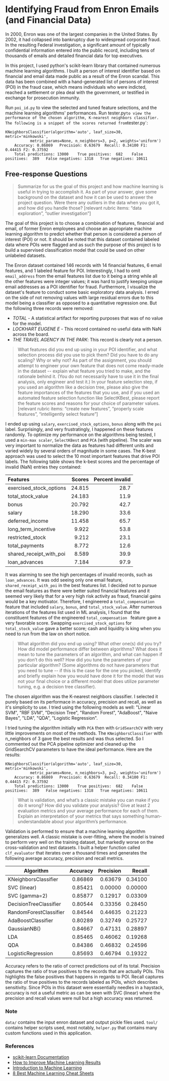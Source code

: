 # Identifying Fraud from Enron Emails (and Financial Data)

In 2000, Enron was one of the largest companies in the United States. By 2002, it had collapsed into bankruptcy due to widespread corporate fraud. In the resulting Federal investigation, a significant amount of typically confidential information entered into the public record, including tens of thousands of emails and detailed financial data for top executives. 

In this project, I used python's scikit-learn library that contained numerous machine learning algorithms. I built a person of interest identifier based on financial and email data made public as a result of the Enron scandal. This data has been combined with a hand-generated list of persons of interest (POI) in the fraud case, which means individuals who were indicted, reached a settlement or plea deal with the government, or testified in exchange for prosecution immunity. 

Run `poi_id.py` to view the selected and tuned feature selections, and the machine learning algorithms' performances. Run tester.py` to view the performance of the chosen algorithm, K-nearest neighbors classifier. The following is a snippet of the scores returned from `tester.py`:

```
KNeighborsClassifier(algorithm='auto', leaf_size=30, metric='minkowski',
           metric_params=None, n_neighbors=3, p=2, weights='uniform')
	Accuracy: 0.86869	Precision: 0.63679	Recall: 0.34100	F1: 0.44415	F2: 0.37592
	Total predictions: 13000	True positives:  682	False positives:  389	False negatives: 1318	True negatives: 10611
```


## Free-response Questions

>Summarize for us the goal of this project and how machine learning is useful in trying to accomplish it. As part of your answer, give some background on the dataset and how it can be used to answer the project question. Were there any outliers in the data when you got it, and how did you handle those?  [relevant rubric items: “data exploration”, “outlier investigation”]

The goal of this project is to choose a combination of features, financial and email, of former Enron employees and choose an appropriate machine learning algorithm to predict whether that person is considered a person of interest (POI) or not. It should be noted that this dataset contained labeled data where POIs were flagged and as such the purpose of this project is to build a supervised classification model that could be used on other unlabeled datasets.

The Enron dataset contained 146 records with 14 financial features, 6 email features, and 1 labeled feature for POI. Interestingly, I had to omit `email_address` from the email features list due to it being a string while all the other features were integer values; it was hard to justify keeping unique email addresses as a POI identifier for fraud. Furthermore, I visualize the dataset's feature to conduct some basic exploratory data analysis. I erred on the side of not removing values with large residual errors due to this model being a classifier as opposed to a quantitative regression one. But the following three records were removed:

- *TOTAL* - A statistical artifact for reporting purposes that was of no value for the model.
- *LOCKHART EUGENE E* - This record contained no useful data with NaN across the board.
- *THE TRAVEL AGENCY IN THE PARK*: This record is clearly not a person.


>What features did you end up using in your POI identifier, and what selection process did you use to pick them? Did you have to do any scaling? Why or why not? As part of the assignment, you should attempt to engineer your own feature that does not come ready-made in the dataset -- explain what feature you tried to make, and the rationale behind it. (You do not necessarily have to use it in the final analysis, only engineer and test it.) In your feature selection step, if you used an algorithm like a decision tree, please also give the feature importances of the features that you use, and if you used an automated feature selection function like SelectKBest, please report the feature scores and reasons for your choice of parameter values.  [relevant rubric items: “create new features”, “properly scale features”, “intelligently select feature”]

I ended up using `salary`, `exercised_stock_options`, `bonus` along with the `poi` label. Surprisingly, and very frustratingly, I happened on these features randomly. To optimize my performance on the algorithms being tested, I used a `min-max scaler`, `SelectKBest` and `PCA` (with pipeline). The scaler was very important to normalize the data as features had different units and varied widely by several orders of magnitude in some cases. The K-best approach was used to select the 10 most important features that drive POI labels. The following table shows the k-best scores and the percentage of invalid (NaN) entries they contained:

| Features                | Scores | Percent invalid |
| :---------------------- | -----: | --------------: |
| exercised_stock_options | 24.815 |            28.7 |
| total_stock_value       | 24.183 |            11.9 |
| bonus                   | 20.792 |            42.7 |
| salary                  | 18.290 |            33.6 |
| deferred_income         | 11.458 |            65.7 |
| long_term_incentive     |  9.922 |            53.8 |
| restricted_stock        |  9.212 |            23.1 |
| total_payments          |  8.772 |            12.6 |
| shared_receipt_with_poi |  8.589 |            39.9 |
| loan_advances           |  7.184 |            97.9 |

It was alarming to see the high percentages of invalid records, such as `loan_advances`. It was odd seeing only one email feature, `shared_receipt_with_poi` in the best features list. I decided not to pursue the email features as there were better suited financial features and it seemed very likely that for a very high risk activity as fraud, financial gains would be a key motivator. Therefore, I engineered a `total_compensation` feature that included `salary`, `bonus`, and `total_stock_value`. After numerous iterations of the features list used in ML analysis, I found that the constituent features of the engineered `total_compensation ` feature gave a very favorable score. Swapping `exercised_stock_options` for `total_stock_value` gave a better score; cash and liquidity is king when you need to run from the law on short notice.


>What algorithm did you end up using? What other one(s) did you try? How did model performance differ between algorithms? What does it mean to tune the parameters of an algorithm, and what can happen if you don’t do this well?  How did you tune the parameters of your particular algorithm? (Some algorithms do not have parameters that you need to tune -- if this is the case for the one you picked, identify and briefly explain how you would have done it for the model that was not your final choice or a different model that does utilize parameter tuning, e.g. a decision tree classifier).

The chosen algorithm was the K-nearest neighbors classifier. I selected it purely based on its performace in accuracy, precision and recall, as well as it's simplicity to use. I tried using the following models as well: "Linear SVM", "RBF SVM", "Decision Tree", "Random Forest", "AdaBoost", "Naive Bayes", "LDA", "QDA", "Logistic Regression".

I tried tuning the algorithm initially with `PCA` then with `GridSearchCV` with very little improvements on most of the methods. The `KNeighborsClassifier` with n_neighbors of 3 gave the best results and was thus selected. So I commented out the PCA pipeline optimizer and cleaned up the GridSearchCV parameters to have the ideal performance. Here are the results:

```
KNeighborsClassifier(algorithm='auto', leaf_size=30, metric='minkowski',
           metric_params=None, n_neighbors=3, p=2, weights='uniform')
	Accuracy: 0.86869	Precision: 0.63679	Recall: 0.34100	F1: 0.44415	F2: 0.37592
	Total predictions: 13000	True positives:  682	False positives:  389	False negatives: 1318	True negatives: 10611
```


>What is validation, and what’s a classic mistake you can make if you do it wrong? How did you validate your analysis? Give at least 2 evaluation metrics and your average performance for each of them.  Explain an interpretation of your metrics that says something human-understandable about your algorithm’s performance. 

Validation is performed to ensure that a machine learning algorithm generalizes well.  A classic mistake is over-fitting, where the model is trained to perform very well on the training dataset, but markedly worse on the cross-validation and test datasets. I built a helper function called `clf_evaluator` that iterates over a thousand times and generates the following average accuracy, precision and recall metrics.

| Algorithm              | Accuracy | Precision | Recall  |
|------------------------|---------:|----------:|--------:|
| KNeighborsClassifier   | 0.86869  | 0.63679   | 0.34100 |
| SVC (linear)           | 0.85421  | 0.00000   | 0.00000 |
| SVC (gamma=2)          | 0.85877  | 0.12917   | 0.03309 |
| DecisionTreeClassifier | 0.80544  | 0.33356   | 0.28450 |
| RandomForestClassifier | 0.84544  | 0.44635   | 0.21223 |
| AdaBoostClassifier     | 0.80289  | 0.32749   | 0.25727 |
| GaussianNB()           | 0.84667  | 0.47131   | 0.28897 |
| LDA                    | 0.85465  | 0.46062   | 0.19268 |
| QDA                    | 0.84386  | 0.46832   | 0.24596 |
| LogisticRegression     | 0.85693  | 0.46794   | 0.19322 |

Accuracy refers to the ratio of correct predictions out of its total. Precision captures the ratio of true positives to the records that are actually POIs. This highlights the false positives that happens in regards to POI. Recall captures the ratio of true positives to the records labeled as POIs, which describes sensitivity. Since POIs in this dataset were essentially needles in a haystack, accuracy is not a useful metric as can be seen with SVC (linear) where the precision and recall values were null but a high accuracy was returned.


### Note

`data/` contains the input enron dataset and output pickle files used. `tool/` contains helper scripts used, most notably, `helper.py` that contains many custom functions used in this application.


### References

- [scikit-learn Documentation](http://scikit-learn.org/stable/documentation.html)
- [How to Improve Machine Learning Results](http://machinelearningmastery.com/how-to-improve-machine-learning-results/)
- [Introduction to Machine Learning](http://alex.smola.org/drafts/thebook.pdf)
- [8 Best Machine Learning Cheat Sheets](http://designimag.com/2015/06/best-machine-learning-cheat-sheets/)